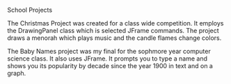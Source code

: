 School Projects

The Christmas Project was created for a class wide competition.
It employs the DrawingPanel class which is selected JFrame commands. 
The project draws a menorah which plays music and the candle flames change colors.

The Baby Names project was my final for the sophmore year computer science class.
It also uses JFrame.
It prompts you to type a name and shows you its popularity by decade since the year 1900 in text and on a graph.
